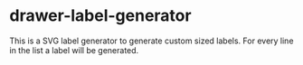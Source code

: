 # drawer-label-generator
This is a SVG label generator to generate custom sized labels. For every line in the list a label will be generated.
